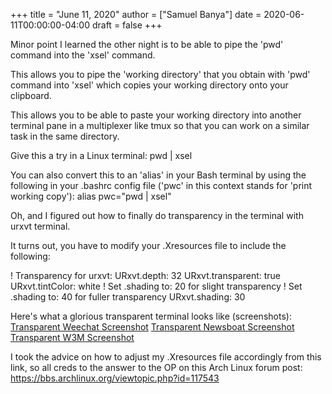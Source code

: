+++
title = "June 11, 2020"
author = ["Samuel Banya"]
date = 2020-06-11T00:00:00-04:00
draft = false
+++

Minor point I learned the other night is to be able to pipe the 'pwd'
command into the 'xsel' command.

This allows you to pipe the 'working directory' that you obtain with
'pwd' command into 'xsel' which copies your working directory onto
your clipboard.

This allows you to be able to paste your working directory into another
terminal pane in a multiplexer like tmux so that you can work on a
similar task in the same directory.

Give this a try in a Linux terminal:
pwd | xsel

You can also convert this to an 'alias' in your Bash terminal by
using the following in your .bashrc config file ('pwc' in this
context stands for 'print working copy'):
alias pwc="pwd | xsel"

Oh, and I figured out how to finally do transparency in the terminal
with urxvt terminal.

It turns out, you have to modify your .Xresources file to include the
following:

! Transparency for urxvt:
URxvt.depth: 32
URxvt.transparent: true
URxvt.tintColor: white
! Set .shading to: 20 for slight transparency
! Set .shading to: 40 for fuller transparency
URxvt.shading: 30

Here's what a glorious transparent terminal looks like (screenshots):
[Transparent Weechat Screenshot](images/transparentWeechatScreenshot.png)
[Transparent Newsboat Screenshot](images/transparentNewsboatScreenshot.png)
[Transparent W3M Screenshot](images/transparentW3MScreenshot.png)

I took the advice on how to adjust my .Xresources file accordingly
from this link, so all creds to the answer to the OP on this Arch
Linux forum post:
<https://bbs.archlinux.org/viewtopic.php?id=117543>